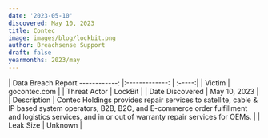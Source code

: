 ```yaml
---
date: '2023-05-10'
discovered: May 10, 2023
title: Contec
image: images/blog/lockbit.png
author: Breachsense Support
draft: false
yearmonths: 2023/may
---
```



| Data Breach Report
------------:     |:-------------:    | :-----:|
| Victim      | gocontec.com      | 
| Threat Actor      | LockBit      | 
| Date Discovered      | May 10, 2023      | 
| Description      | Contec Holdings provides repair services to satellite, cable & IP based system operators, B2B, B2C, and E-commerce order fulfillment and logistics services, and in or out of warranty repair services for OEMs.      | 
| Leak Size      | Unknown      | 

